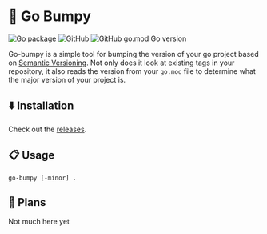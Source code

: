 # 🐫 Go Bumpy

[![Go package](https://github.com/survivorbat/go-bumpy/actions/workflows/test.yaml/badge.svg)](https://github.com/survivorbat/go-bumpy/actions/workflows/test.yaml)
![GitHub](https://img.shields.io/github/license/survivorbat/go-bumpy)
![GitHub go.mod Go version](https://img.shields.io/github/go-mod/go-version/survivorbat/go-bumpy)

Go-bumpy is a simple tool for bumping the version of your go project based on [Semantic Versioning](https://semver.org/).
Not only does it look at existing tags in your repository, it also
reads the version from your `go.mod` file to determine what the major version of your project is.

## ⬇️ Installation

Check out the [releases](https://github.com/survivorbat/go-bumpy/releases).

## 📋 Usage

`go-bumpy [-minor] .`

## 🔭 Plans

Not much here yet
